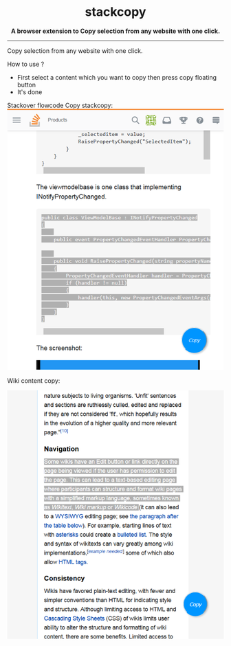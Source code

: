 <h1 align="center">stackcopy</h1>

<div align="center">
  <strong>A browser extension to Copy selection from any website with one click.</strong>
</div>

_______________________________________________________

Copy selection from any website with one click.

How to use ?
- First select a content which you want to copy then press copy floating button
- It's done

Stackover flowcode Copy stackcopy:
![StackOverflow](/screenshots/stackover_flowcode_copy.png)

Wiki content copy:

![CodeGolf](/screenshots/wiki_content_copy.png)


